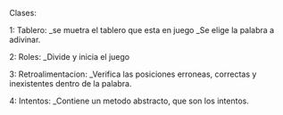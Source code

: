 Clases:

1: Tablero:
_se muetra el tablero que esta en juego
_Se elige la palabra a adivinar.

2: Roles:
_Divide y inicia el juego

3: Retroalimentacion:
_Verifica las posiciones erroneas, correctas y inexistentes dentro de la palabra.

4: Intentos:
_Contiene un metodo abstracto, que son los intentos.